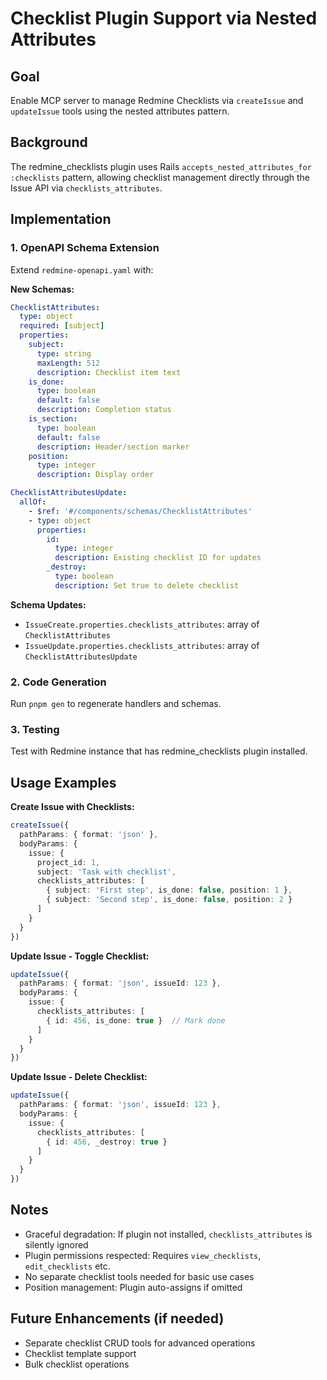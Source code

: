# Checklist Plugin Support via Nested Attributes

## Goal
Enable MCP server to manage Redmine Checklists via `createIssue` and `updateIssue` tools using the nested attributes pattern.

## Background
The redmine_checklists plugin uses Rails `accepts_nested_attributes_for :checklists` pattern, allowing checklist management directly through the Issue API via `checklists_attributes`.

## Implementation

### 1. OpenAPI Schema Extension
Extend `redmine-openapi.yaml` with:

**New Schemas:**
```yaml
ChecklistAttributes:
  type: object
  required: [subject]
  properties:
    subject:
      type: string
      maxLength: 512
      description: Checklist item text
    is_done:
      type: boolean
      default: false
      description: Completion status
    is_section:
      type: boolean
      default: false
      description: Header/section marker
    position:
      type: integer
      description: Display order

ChecklistAttributesUpdate:
  allOf:
    - $ref: '#/components/schemas/ChecklistAttributes'
    - type: object
      properties:
        id:
          type: integer
          description: Existing checklist ID for updates
        _destroy:
          type: boolean
          description: Set true to delete checklist
```

**Schema Updates:**
- `IssueCreate.properties.checklists_attributes`: array of `ChecklistAttributes`
- `IssueUpdate.properties.checklists_attributes`: array of `ChecklistAttributesUpdate`

### 2. Code Generation
Run `pnpm gen` to regenerate handlers and schemas.

### 3. Testing
Test with Redmine instance that has redmine_checklists plugin installed.

## Usage Examples

**Create Issue with Checklists:**
```typescript
createIssue({
  pathParams: { format: 'json' },
  bodyParams: {
    issue: {
      project_id: 1,
      subject: 'Task with checklist',
      checklists_attributes: [
        { subject: 'First step', is_done: false, position: 1 },
        { subject: 'Second step', is_done: false, position: 2 }
      ]
    }
  }
})
```

**Update Issue - Toggle Checklist:**
```typescript
updateIssue({
  pathParams: { format: 'json', issueId: 123 },
  bodyParams: {
    issue: {
      checklists_attributes: [
        { id: 456, is_done: true }  // Mark done
      ]
    }
  }
})
```

**Update Issue - Delete Checklist:**
```typescript
updateIssue({
  pathParams: { format: 'json', issueId: 123 },
  bodyParams: {
    issue: {
      checklists_attributes: [
        { id: 456, _destroy: true }
      ]
    }
  }
})
```

## Notes
- Graceful degradation: If plugin not installed, `checklists_attributes` is silently ignored
- Plugin permissions respected: Requires `view_checklists`, `edit_checklists` etc.
- No separate checklist tools needed for basic use cases
- Position management: Plugin auto-assigns if omitted

## Future Enhancements (if needed)
- Separate checklist CRUD tools for advanced operations
- Checklist template support
- Bulk checklist operations
